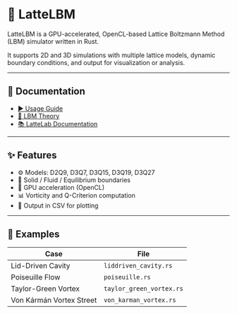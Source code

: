 # 🍵 LatteLBM

LatteLBM is a GPU-accelerated, OpenCL-based Lattice Boltzmann Method (LBM) simulator written in Rust.

It supports 2D and 3D simulations with multiple lattice models, dynamic boundary conditions, and output for visualization or analysis.

---

## 📖 Documentation

- [▶️ Usage Guide](usage_guide.md)
- [🧠 LBM Theory](lbm_theory.md)
- [📚 LatteLab Documentation](lattelab_doc.md)

---

## ✨ Features

- ⚙️ Models: D2Q9, D3Q7, D3Q15, D3Q19, D3Q27
- 🧱 Solid / Fluid / Equilibrium boundaries
- 🚀 GPU acceleration (OpenCL)
- 📊 Vorticity and Q-Criterion computation
- 📁 Output in CSV for plotting

---

## 🧪 Examples

| Case                    | File                        |
|-------------------------|-----------------------------|
| Lid-Driven Cavity       | `liddriven_cavity.rs`       |
| Poiseuille Flow         | `poiseuille.rs`             |
| Taylor-Green Vortex     | `taylor_green_vortex.rs`    |
| Von Kármán Vortex Street| `von_karman_vortex.rs`      |
